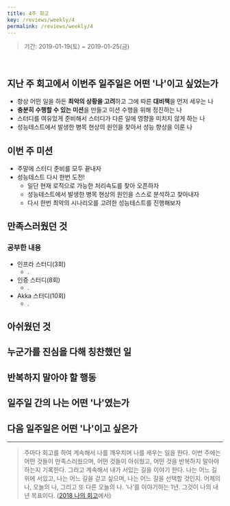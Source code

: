 ```yaml
---
title: 4주 회고
key: /reviews/weekly/4
permalink: /reviews/weekly/4
---
```


> 기간: 2019-01-19(토) ~ 2019-01-25(금)
<br/>

## 지난 주 회고에서 이번주 일주일은 어떤 '나'이고 싶었는가
- 항상 어떤 일을 하든 **최악의 상황을 고려**하고 그에 따른 **대비책**을 먼저 세우는 나
- **충분히 수행할 수 있는 미션**을 만들고 미션 수행을 위해 정진하는 나
- 스터디를 여유있게 준비해서 스터디가 다른 일에 영향을 미치지 않게 하는 나
- 성능테스트에서 발생한 병목 현상의 원인을 찾아서 성능 향상을 이룬 나

## 이번 주 미션
- 주말에 스터디 준비를 모두 끝내자
- 성능테스트 다시 한번 도전!
  - 일단 현재 로직으로 가능한 처리속도를 찾아 오픈하자
  - 성능테스트에서 발생한 병목 현상의 원인을 스스로 분석하고 찾아내자
  - 다시 한번 최악의 시나리오를 고려한 성능테스트를 진행해보자

## 만족스러웠던 것

### 공부한 내용
- 인프라 스터디(3회)
  - .
- 인증 스터디(8회)
  - .
- Akka 스터디(10회)
  - .

## 아쉬웠던 것

## 누군가를 진심을 다해 칭찬했던 일

## 반복하지 말아야 할 행동

## 일주일 간의 나는 어떤 '나'였는가

## 다음 일주일은 어떤 '나'이고 싶은가

----

> 주마다 회고를 하여 계속해서 나를 깨우치며 나를 세우는 일을 한다. 이번 주에는 어떤 것들이 만족스러웠으며, 어떤 것들이 아쉬웠고, 어떤 것을 반복하지 말아야 하는지 기록한다. 그리고 계속해서 내가 서있는 길을 이야기 한다. 나는 어느 길 위에 서있고, 나는 어느 길을 걷고 싶으며, 나는 어느 길을 선택할 것인지. 어제의 나, 오늘의 나, 그리고 또 다른 오늘의 나. ‘나’를 이야기하는 1년. 그것이 나의 내년 목표이다. ([2018 나의 회고](https://ssosso.github.io/2018/12/30/2018-%EB%82%98%EC%9D%98-%ED%9A%8C%EA%B3%A0.html)에서)
